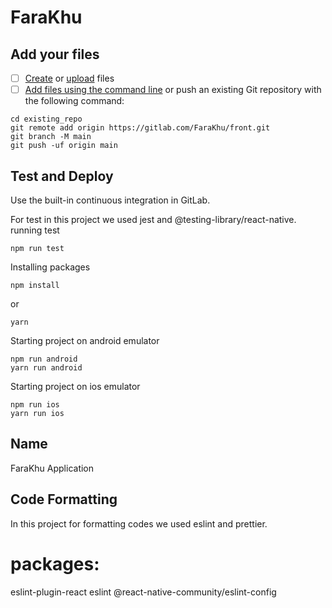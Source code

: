 # FaraKhu

## Add your files

- [ ] [Create](https://gitlab.com/-/experiment/new_project_readme_content:99f6811dcb53b646e8ed270c8d691e95?https://docs.gitlab.com/ee/user/project/repository/web_editor.html#create-a-file) or [upload](https://gitlab.com/-/experiment/new_project_readme_content:99f6811dcb53b646e8ed270c8d691e95?https://docs.gitlab.com/ee/user/project/repository/web_editor.html#upload-a-file) files
- [ ] [Add files using the command line](https://gitlab.com/-/experiment/new_project_readme_content:99f6811dcb53b646e8ed270c8d691e95?https://docs.gitlab.com/ee/gitlab-basics/add-file.html#add-a-file-using-the-command-line) or push an existing Git repository with the following command:

```
cd existing_repo
git remote add origin https://gitlab.com/FaraKhu/front.git
git branch -M main
git push -uf origin main
```

## Test and Deploy

Use the built-in continuous integration in GitLab.

For test in this project we used jest and @testing-library/react-native.
running test

```
npm run test
```

Installing packages

```
npm install
```

or

```
yarn
```

Starting project on android emulator

```
npm run android
yarn run android
```

Starting project on ios emulator

```
npm run ios
yarn run ios
```

## Name

FaraKhu Application

## Code Formatting

In this project for formatting codes we used eslint and prettier.

# packages:

eslint-plugin-react
eslint
@react-native-community/eslint-config
